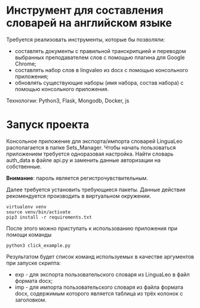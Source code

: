 # Инструмент для составления словарей на английском языке
Требуется реализовать инструменты, которые бы позволяли:

* составлять документы с правильной транскрипцией и переводом выбранных преподавателем слов с помощью плагина для Google Chrome;
* составлять набор слов в lingvaleo из docx с помощью консольного приложения;
* обновлять существующие наборы (имя набора, состав набора) с помощью консольного приложения.

Технологии: Python3, Flask, Mongodb, Docker, js

# Запуск проекта

Консольное приложение для экспорта/импорта словарей LinguaLeo располагается в папке Sets_Manager.
Чтобы начать пользоваться приложением требуется одноразовая настройка. Найти словарь auth_data в файле api.py и заменить данные авторизации на собственные.

**Внимание**: пароль является регистрочувствительным.

Далее требуется установить требующиеся пакеты. Данные действия рекомендуется производить в виртуальном окружении.
```
virtualenv venv
source venv/bin/activate
pip3 install -r requirements.txt
```
После этого можно приступать к использованию приложения при помощи команды
```
python3 click_example.py
```
Результатом будет список команд используемых в качестве аргументов при запуске скрипта:
* exp - для экспорта пользовательского словаря из LinguaLeo в файл формата docx;
* imp - для импорта пользовательского словаря из файла формата docx, содержимым которого является таблица из трёх колонок с заголовком.

